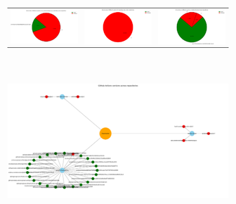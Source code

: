 <br><br><table>
  <td><img src="graphs/pie_charts/aws_actions_configure_aws_credentials_pie_chart.png" width="300"/></td>
  <td><img src="graphs/pie_charts/ruby_setup_ruby_pie_chart.png" width="300"/></td>
  <td><img src="graphs/pie_charts/actions_checkout_pie_chart.png" width="300"/></td>
</tr>
</table>

<br><br><br><br>![network_graph.png](graphs/network_graph.png)

